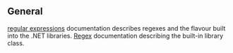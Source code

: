 ## General

[regular expressions][regular-expressions] documentation describes regexes and the flavour built into the .NET libraries.
[Regex][regex] documentation describing the built-in library class.

[regular-expressions]: https://docs.microsoft.com/en-us/dotnet/standard/base-types/regular-expression-language-quick-reference
[regex]: https://docs.microsoft.com/en-us/dotnet/api/system.text.regularexpressions.regex?view=netcore-3.1
